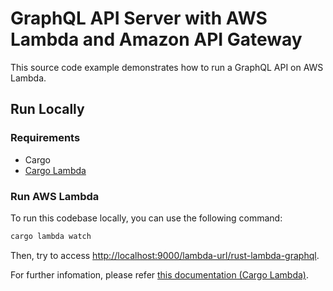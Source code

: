 # GraphQL API Server with AWS Lambda and Amazon API Gateway

This source code example demonstrates how to run a GraphQL API on AWS Lambda.

## Run Locally

### Requirements

- Cargo
- [Cargo Lambda](https://www.cargo-lambda.info/guide/installation.html)

### Run AWS Lambda

To run this codebase locally, you can use the following command:

```sh
cargo lambda watch
```

Then, try to access [http://localhost:9000/lambda-url/rust-lambda-graphql](http://localhost:9000/lambda-url/rust-lambda-graphql).

For further infomation, please refer [this documentation (Cargo Lambda)](https://www.cargo-lambda.info/).
